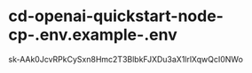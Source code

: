 # cd-openai-quickstart-node-cp-.env.example-.env
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
